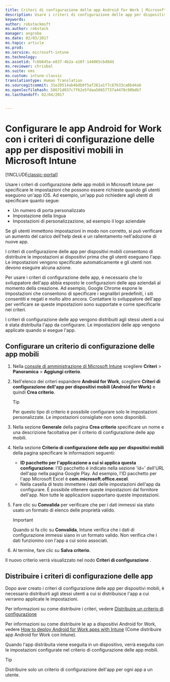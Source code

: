 ```yaml
---
title: Criteri di configurazione delle app Android for Work | Microsoft Docs
description: Usare i criteri di configurazione delle app per dispositivi mobili in Intune per specificare le impostazioni che possono essere richieste quando gli utenti eseguono un&quot;app Android for Work.
keywords: 
author: robstackmsft
ms.author: robstack
manager: angrobe
ms.date: 02/03/2017
ms.topic: article
ms.prod: 
ms.service: microsoft-intune
ms.technology: 
ms.assetid: fc6b645a-e837-4b2a-a10f-144065cbd8dd
ms.reviewer: chrisbal
ms.suite: ems
ms.custom: intune-classic
translationtype: Human Translation
ms.sourcegitcommit: 31e28514ab4bdb0f5af261a1f7c87633ca0bd4a6
ms.openlocfilehash: 58671d037c7f62e5fdaa56657737a4470c90bdb7
ms.lasthandoff: 02/04/2017


---
```


# <a name="configure-android-for-work-apps-with-mobile-app-configuration-policies-in-microsoft-intune"></a>Configurare le app Android for Work con i criteri di configurazione delle app per dispositivi mobili in Microsoft Intune

[!INCLUDE[classic-portal](../includes/classic-portal.md)]

Usare i criteri di configurazione delle app mobili in Microsoft Intune per specificare le impostazioni che possono essere richieste quando gli utenti eseguono un'app iOS. Ad esempio, un'app può richiedere agli utenti di specificare quanto segue:

-   Un numero di porta personalizzato
-   Impostazione della lingua
-   Impostazioni di personalizzazione, ad esempio il logo aziendale

Se gli utenti immettono impostazioni in modo non corretto, si può verificare un aumento del carico dell'help desk e un rallentamento nell'adozione di nuove app.

I criteri di configurazione delle app per dispositivi mobili consentono di distribuire le impostazioni ai dispositivi prima che gli utenti eseguano l'app. Le impostazioni vengono specificate automaticamente e gli utenti non devono eseguire alcuna azione.

Per usare i criteri di configurazione delle app, è necessario che lo sviluppatore dell'app abbia esposto le configurazioni delle app aziendali al momento della creazione. Ad esempio, Google Chrome espone le impostazioni che consentono di specificare i segnalibri predefiniti, i siti consentiti e negati e molto altro ancora. Contattare lo sviluppatore dell'app per verificare se queste impostazioni sono supportate e come specificarle nei criteri.

I criteri di configurazione delle app vengono distribuiti agli stessi utenti a cui è stata distribuita l'app da configurare. Le impostazioni delle app vengono applicate quando si esegue l'app.

## <a name="configure-a-mobile-app-configuration-policy"></a>Configurare un criterio di configurazione delle app mobili

1.  Nella [console di amministrazione di Microsoft Intune](https://manage.microsoft.com) scegliere **Criteri** &gt; **Panoramica** &gt; **Aggiungi criterio**.

2.  Nell'elenco dei criteri espandere **Android for Work**, scegliere **Criteri di configurazione dell'app per dispositivi mobili (Android for Work)** e quindi **Crea criterio**.

    > [!TIP]
    > Per questo tipo di criterio è possibile configurare solo le impostazioni personalizzate. Le impostazioni consigliate non sono disponibili.

3.  Nella sezione **Generale** della pagina **Crea criterio** specificare un nome e una descrizione facoltativa per il criterio di configurazione delle app mobili.

4. Nella sezione **Criterio di configurazione delle app per dispositivi mobili** della pagina specificare le informazioni seguenti:
    - **ID pacchetto per l'applicazione a cui si applica questa configurazione**: l'ID pacchetto è indicato nella sezione 'id=' dell'URL dell'app nella pagina Google Play. Ad esempio, l'ID pacchetto per l'app Microsoft Excel è **com.microsoft.office.excel**.
    - Nella casella di testo immettere i dati delle impostazioni dell'app da configurare. È possibile ottenere queste impostazioni dal fornitore dell'app. Non tutte le applicazioni supportano queste impostazioni.
5.  Fare clic su **Convalida** per verificare che per i dati immessi sia stato usato un formato di elenco delle proprietà valido.

    > [!IMPORTANT]
    > Quando si fa clic su **Convalida**, Intune verifica che i dati di configurazione immessi siano in un formato valido. Non verifica che i dati funzionino con l'app a cui sono associati.

6.  Al termine, fare clic su **Salva criterio**.

Il nuovo criterio verrà visualizzato nel nodo **Criteri di configurazione** .


## <a name="deploy-the-app-configuration-policy"></a>Distribuire i criteri di configurazione delle app
Dopo aver creato i criteri di configurazione delle app per dispositivi mobili, è necessario distribuirli agli stessi utenti a cui si distribuisce l'app a cui verranno applicate le impostazioni.

Per informazioni su come distribuire i criteri, vedere [Distribuire un criterio di configurazione](/intune/deploy-use/manage-settings-and-features-on-your-devices-with-microsoft-intune-policies#deploy-a-configuration-policy)

Per informazioni su come distribuire le ap a dispositivi Android for Work, vedere [How to deploy Android for Work apps with Intune](android-for-work-apps.md) (Come distribuire app Android for Work con Intune).

Quando l'app distribuita viene eseguita in un dispositivo, verrà eseguita con le impostazioni configurate nel criterio di configurazione delle app mobili.

> [!TIP]
> Distribuire solo un criterio di configurazione dell'app per ogni app a un utente.

